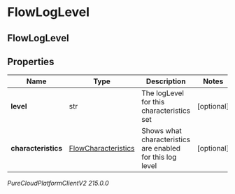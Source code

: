 # FlowLogLevel

## FlowLogLevel

## Properties

|Name | Type | Description | Notes|
|------------ | ------------- | ------------- | -------------|
| **level** | str | The logLevel for this characteristics set | [optional] |
| **characteristics** | [FlowCharacteristics](FlowCharacteristics) | Shows what characteristics are enabled for this log level | [optional] |



_PureCloudPlatformClientV2 215.0.0_
